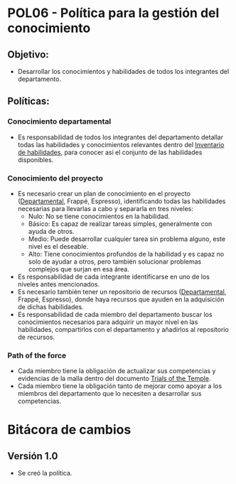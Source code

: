 # POL06 - Política para la gestión del conocimiento

## Objetivo:

- Desarrollar los conocimientos y habilidades de todos los integrantes del departamento.

## Políticas:

### Conocimiento departamental

- Es responsabilidad de todos los integrantes del departamento detallar todas las habilidades y conocimientos relevantes dentro del [Inventario de habilidades](https://docs.google.com/spreadsheets/d/1_JFVHoZ6bqCCFWyYPrTCWAgmNdVp86vKUfPZX1JokvI/edit#gid=0), para conocer así el conjunto de las habilidades disponibles.

### Conocimiento del proyecto

- Es necesario crear un plan de conocimiento en el proyecto ([Departamental](https://docs.google.com/spreadsheets/d/1apm2rf-SeUr98bcvCvpQWw3tVGw_1DbVuX9hrJUtZAI/edit#gid=591264054), Frappé, Espresso), identificando todas las habilidades necesarias para llevarlas a cabo y separarla en tres niveles:
  - Nulo: No se tiene conocimientos en la habilidad.
  - Básico: Es capaz de realizar tareas simples, generalmente con ayuda de otros.
  - Medio: Puede desarrollar cualquier tarea sin problema alguno, este nivel es el deseable.
  - Alto: Tiene conocimientos profundos de la habilidad y es capaz no solo de ayudar a otros, pero también solucionar problemas complejos que surjan en esa área.
- Es responsabilidad de cada integrante identificarse en uno de los niveles antes mencionados.
- Es necesario también tener un repositorio de recursos ([Departamental](https://docs.google.com/spreadsheets/d/1apm2rf-SeUr98bcvCvpQWw3tVGw_1DbVuX9hrJUtZAI/edit#gid=0), Frappé, Espresso), donde haya recursos que ayuden en la adquisición de dichas habilidades.
- Es responsabilidad de cada miembro del departamento buscar los conocimientos necesarios para adquirir un mayor nivel en las habilidades, compartirlos con el departamento y añadirlos al repositorio de recursos.

### Path of the force

- Cada miembro tiene la obligación de actualizar sus competencias y evidencias de la malla dentro del documento [Trials of the Temple](https://docs.google.com/spreadsheets/d/1MZ-7gZ1iUZPbCIa3G2UtK8B-_w1ipbHrO0hJMeRTozQ/edit#gid=1760954040).
- Cada miembro tiene la obligación tanto de mejorar como apoyar a los miembros del departamento que lo necesiten a desarrollar sus competencias.

# Bitácora de cambios

## Versión 1.0

- Se creó la política.
